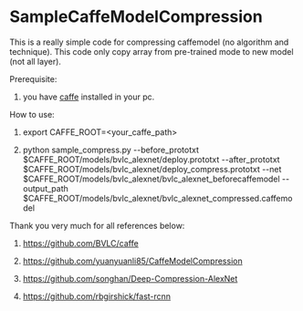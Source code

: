 # SampleCaffeModelCompression

This is a really simple code for compressing caffemodel (no algorithm and technique). This code only copy array from pre-trained mode to new model (not all layer).

Prerequisite:

1. you have [caffe](https://github.com/BVLC/caffe) installed in your pc.

How to use:

1. export CAFFE_ROOT=\<your_caffe_path\>

2. python sample_compress.py --before_prototxt $CAFFE_ROOT/models/bvlc_alexnet/deploy.prototxt --after_prototxt $CAFFE_ROOT/models/bvlc_alexnet/deploy_compress.prototxt --net $CAFFE_ROOT/models/bvlc_alexnet/bvlc_alexnet_beforecaffemodel --output_path $CAFFE_ROOT/models/bvlc_alexnet/bvlc_alexnet_compressed.caffemodel

Thank you very much for all references below:

1. https://github.com/BVLC/caffe

2. https://github.com/yuanyuanli85/CaffeModelCompression

3. https://github.com/songhan/Deep-Compression-AlexNet

4. https://github.com/rbgirshick/fast-rcnn
